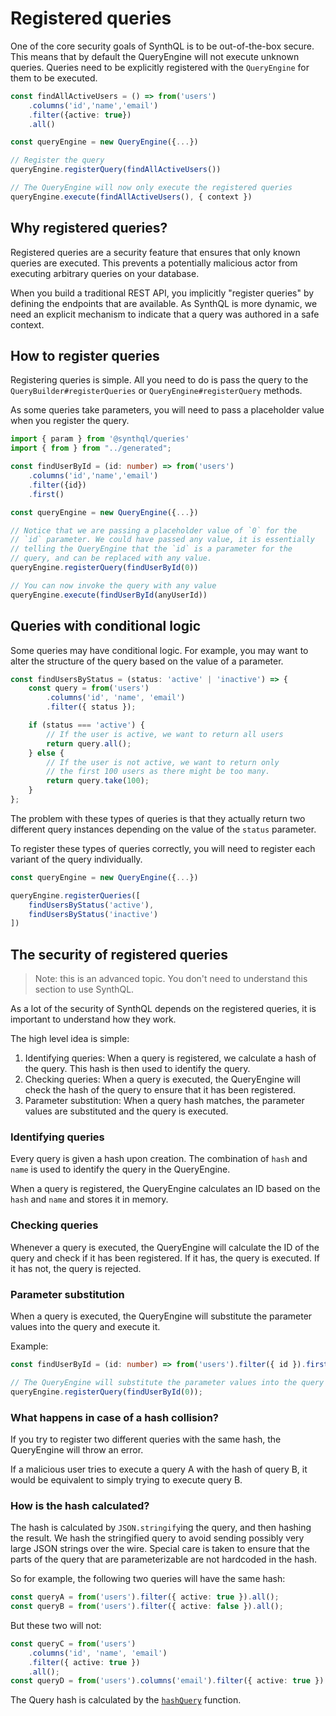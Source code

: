 # Registered queries

One of the core security goals of SynthQL is to be out-of-the-box secure. This means that by default the QueryEngine will not execute unknown queries. Queries need to be explicitly registered with the `QueryEngine` for them to be executed.

```ts
const findAllActiveUsers = () => from('users')
    .columns('id','name','email')
    .filter({active: true})
    .all()

const queryEngine = new QueryEngine({...})

// Register the query
queryEngine.registerQuery(findAllActiveUsers())

// The QueryEngine will now only execute the registered queries
queryEngine.execute(findAllActiveUsers(), { context })
```

## Why registered queries?

Registered queries are a security feature that ensures that only known queries are executed. This prevents a potentially malicious actor from executing arbitrary queries on your database.

When you build a traditional REST API, you implicitly "register queries" by defining the endpoints that are available. As SynthQL is more dynamic, we need an explicit mechanism to indicate that a query was authored in a safe context.

## How to register queries

Registering queries is simple. All you need to do is pass the query to the `QueryBuilder#registerQueries` or `QueryEngine#registerQuery` methods.

As some queries take parameters, you will need to pass a placeholder value when you register the query.

```ts
import { param } from '@synthql/queries'
import { from } from "../generated";

const findUserById = (id: number) => from('users')
    .columns('id','name','email')
    .filter({id})
    .first()

const queryEngine = new QueryEngine({...})

// Notice that we are passing a placeholder value of `0` for the
// `id` parameter. We could have passed any value, it is essentially
// telling the QueryEngine that the `id` is a parameter for the
// query, and can be replaced with any value.
queryEngine.registerQuery(findUserById(0))

// You can now invoke the query with any value
queryEngine.execute(findUserById(anyUserId))
```

## Queries with conditional logic

Some queries may have conditional logic. For example, you may want to alter the structure of the query based on the value of a parameter.

```ts
const findUsersByStatus = (status: 'active' | 'inactive') => {
    const query = from('users')
        .columns('id', 'name', 'email')
        .filter({ status });

    if (status === 'active') {
        // If the user is active, we want to return all users
        return query.all();
    } else {
        // If the user is not active, we want to return only
        // the first 100 users as there might be too many.
        return query.take(100);
    }
};
```

The problem with these types of queries is that they actually return two different query instances depending on the value of the `status` parameter.

To register these types of queries correctly, you will need to register each variant of the query individually.

```ts
const queryEngine = new QueryEngine({...})

queryEngine.registerQueries([
    findUsersByStatus('active'),
    findUsersByStatus('inactive')
])
```

## The security of registered queries

> Note: this is an advanced topic. You don't need to understand this section to use SynthQL.

As a lot of the security of SynthQL depends on the registered queries, it is important to understand how they work.

The high level idea is simple:

1. Identifying queries: When a query is registered, we calculate a hash of the query. This hash is then used to identify the query.
2. Checking queries: When a query is executed, the QueryEngine will check the hash of the query to ensure that it has been registered.
3. Parameter substitution: When a query hash matches, the parameter values are substituted and the query is executed.

### Identifying queries

Every query is given a hash upon creation. The combination of `hash` and `name` is used to identify the query in the QueryEngine.

When a query is registered, the QueryEngine calculates an ID based on the `hash` and `name` and stores it in memory.

### Checking queries

Whenever a query is executed, the QueryEngine will calculate the ID of the query and check if it has been registered. If it has, the query is executed. If it has not, the query is rejected.

### Parameter substitution

When a query is executed, the QueryEngine will substitute the parameter values into the query and execute it.

Example:

```ts
const findUserById = (id: number) => from('users').filter({ id }).first();

// The QueryEngine will substitute the parameter values into the query and execute it.
queryEngine.registerQuery(findUserById(0));
```

### What happens in case of a hash collision?

If you try to register two different queries with the same hash, the QueryEngine will throw an error.

If a malicious user tries to execute a query A with the hash of query B, it would be equivalent to simply trying to execute query B.

### How is the hash calculated?

The hash is calculated by `JSON.stringify`ing the query, and then hashing the result. We hash the stringified query to avoid sending possibly very large JSON strings over the wire. Special care is taken to ensure that the parts of the query that are parameterizable are not hardcoded in the hash.

So for example, the following two queries will have the same hash:

```ts
const queryA = from('users').filter({ active: true }).all();
const queryB = from('users').filter({ active: false }).all();
```

But these two will not:

```ts
const queryC = from('users')
    .columns('id', 'name', 'email')
    .filter({ active: true })
    .all();
const queryD = from('users').columns('email').filter({ active: true }).all();
```

The Query hash is calculated by the [`hashQuery`](https://github.com/synthql/SynthQL/blob/master/packages/queries/src/util/hashQuery.ts#L9) function.
